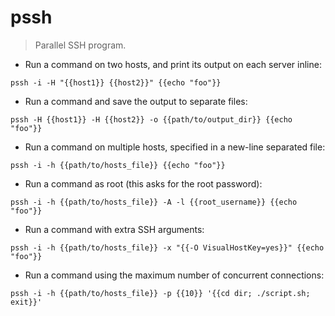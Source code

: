 # pssh

> Parallel SSH program.

- Run a command on two hosts, and print its output on each server inline:

`pssh -i -H "{{host1}} {{host2}}" {{echo "foo"}}`

- Run a command and save the output to separate files:

`pssh -H {{host1}} -H {{host2}} -o {{path/to/output_dir}} {{echo "foo"}}`

- Run a command on multiple hosts, specified in a new-line separated file:

`pssh -i -h {{path/to/hosts_file}} {{echo "foo"}}`

- Run a command as root (this asks for the root password):

`pssh -i -h {{path/to/hosts_file}} -A -l {{root_username}} {{echo "foo"}}`

- Run a command with extra SSH arguments:

`pssh -i -h {{path/to/hosts_file}} -x "{{-O VisualHostKey=yes}}" {{echo "foo"}}`

- Run a command using the maximum number of concurrent connections:

`pssh -i -h {{path/to/hosts_file}} -p {{10}} '{{cd dir; ./script.sh; exit}}'`

